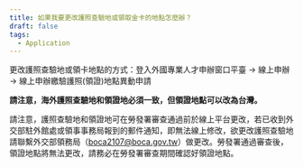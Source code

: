 ```yaml
---
title: 如果我要更改護照查驗地或領取金卡的地點怎麼辦？
draft: false
tags:
  - Application
---
```

更改護照查驗地或領卡地點的方式：登入外國專業人才申辦窗口平臺 → 線上申辦 → 線上申辦繳驗護照(領證)地點異動申請

**請注意，海外護照查驗地和領證地必須一致，但領證地點可以改為台灣。**

請注意，護照查驗地和領證地可在勞發署審查通過前於線上平台更改，若已收到外交部駐外館處或領事事務局報到的郵件通知，即無法線上修改，欲更改護照查驗地請聯繫外交部領務局（boca2107@boca.gov.tw）做更改。勞發署通過審查後，領證地點將無法更改，請務必在勞發署審查期間確認好領證地點。